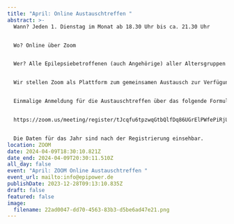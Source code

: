 ```yaml
---
title: "April: Online Austauschtreffen "
abstract: >-
  Wann? Jeden 1. Dienstag im Monat ab 18.30 Uhr bis ca. 21.30 Uhr 


  Wo? Online über Zoom


  Wer? Alle Epilepsiebetroffenen (auch Angehörige) aller Altersgruppen


  Wir stellen Zoom als Plattform zum gemeinsamen Austausch zur Verfügung. Die Teilnehmer können in themenspezifische Breakoutsessions, um über alle verschiedenen Themen rund um Epilepsie, aber auch Privates zu diskutieren. Wir haben eine sehr lockere Atmosphäre und jeder kann kommen und gehen, wie es persönlich am angenehmsten ist.


  Einmalige Anmeldung für die Austauschtreffen über das folgende Formular:


  https://zoom.us/meeting/register/tJcqfu6tpzwqGtbQlfDq86UGrElPWfePiRjU


  Die Daten für das Jahr sind nach der Registrierung einsehbar.
location: ZOOM
date: 2024-04-09T18:30:10.821Z
date_end: 2024-04-09T20:30:11.510Z
all_day: false
event: "April: ZOOM Online Austauschtreffen "
event_url: mailto:info@epipower.de
publishDate: 2023-12-28T09:13:10.835Z
draft: false
featured: false
image:
  filename: 22ad0047-dd70-4563-83b3-d5be6ad47e21.png
---
```

